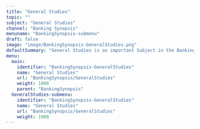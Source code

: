 ```yaml
---
title: "General Studies"
topic: ""
subject: "General Studies"
channel: "Banking Synopsis"
menuname: "BankingSynopsis-submenu"
draft: false
image: "image/BankingSynopsis-GeneralStudies.png"
defaultSummary: "General Studies is an important Subject in the Banking Synopsis course.  Please review all the topics and associated testing material to perform well on the Banking Synopsis related Exams."
menu:
  main:
    identifier: "BankingSynopsis-GeneralStudies"
    name: "General Studies"
    url: "BankingSynopsis/GeneralStudies"
    weight: 1900
    parent: "BankingSynopsis"
  GeneralStudies-submenu:
    identifier: "BankingSynopsis-GeneralStudies"
    name: "General Studies"
    url: "BankingSynopsis/GeneralStudies"
    weight: 1900
---
```
















